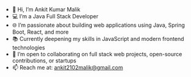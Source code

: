 - 👋 Hi, I’m Ankit Kumar Malik  
- 💻 I’m a Java Full Stack Developer  
- 🌐 I’m passionate about building web applications using Java, Spring Boot, React, and more  
- 📚 Currently deepening my skills in JavaScript and modern frontend technologies  
- 🤝 I’m open to collaborating on full stack web projects, open-source contributions, or startups  
- 📫 Reach me at: ankit2102malik@gmail.com


<!---
beastberg/beastberg is a ✨ special ✨ repository because its `README.md` (this file) appears on your GitHub profile.
You can click the Preview link to take a look at your changes.
--->
